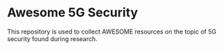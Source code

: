 # Awesome 5G Security

This repository is used to collect AWESOME resources on the topic of 5G security found during research.
